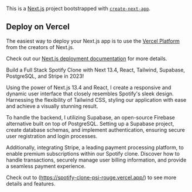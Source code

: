 This is a [Next.js](https://nextjs.org/) project bootstrapped with [`create-next-app`](https://github.com/vercel/next.js/tree/canary/packages/create-next-app).

## Deploy on Vercel

The easiest way to deploy your Next.js app is to use the [Vercel Platform](https://vercel.com/new?utm_medium=default-template&filter=next.js&utm_source=create-next-app&utm_campaign=create-next-app-readme) from the creators of Next.js.

Check out our [Next.js deployment documentation](https://nextjs.org/docs/deployment) for more details.

Build a Full Stack Spotify Clone with Next 13.4, React, Tailwind, Supabase, PostgreSQL, and Stripe in 2023!

Using the power of Next.js 13.4 and React, I create a responsive and dynamic user interface that closely resembles Spotify's sleek design. Harnessing the flexibility of Tailwind CSS, styling our application with ease and achieve a visually stunning result.

To handle the backend, I utilizing Supabase, an open-source Firebase alternative built on top of PostgreSQL. Setting up a Supabase project, create database schemas, and implement authentication, ensuring secure user registration and login processes.

Additionally, integrating Stripe, a leading payment processing platform, to enable premium subscriptions within our Spotify clone. Discover how to handle transactions, securely manage user billing information, and provide a seamless payment experience.

Check out to (https://spotify-clone-psi-rouge.vercel.app/) to see more details and features.
